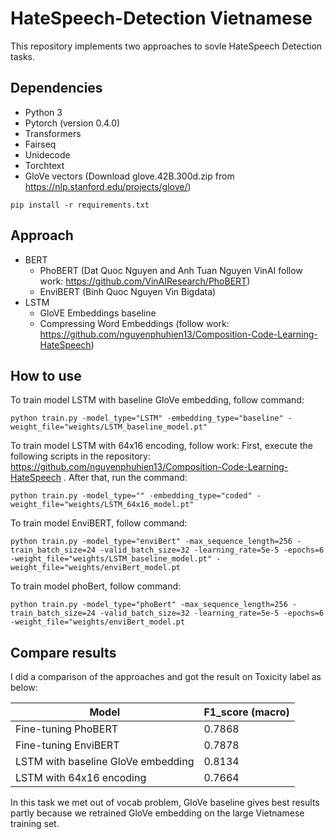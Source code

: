 # HateSpeech-Detection Vietnamese

This repository implements two approaches to sovle HateSpeech Detection tasks.

## Dependencies
* Python 3
* Pytorch (version 0.4.0)
* Transformers
* Fairseq
* Unidecode
* Torchtext
* GloVe vectors (Download glove.42B.300d.zip from https://nlp.stanford.edu/projects/glove/)
```
pip install -r requirements.txt
```
## Approach
* BERT 
  * PhoBERT (Dat Quoc Nguyen and Anh Tuan Nguyen VinAI follow work: https://github.com/VinAIResearch/PhoBERT)
  * EnviBERT (Binh Quoc Nguyen Vin Bigdata)
* LSTM
  * GloVE Embeddings baseline
  * Compressing Word Embeddings (follow work: https://github.com/nguyenphuhien13/Composition-Code-Learning-HateSpeech)
## How to use
To train model LSTM with baseline GloVe embedding, follow command:
```
python train.py -model_type="LSTM" -embedding_type="baseline" -weight_file="weights/LSTM_baseline_model.pt"
```
To train model LSTM with 64x16 encoding, follow work:
First, execute the following scripts in the repository: https://github.com/nguyenphuhien13/Composition-Code-Learning-HateSpeech .
After that, run the command:
```
python train.py -model_type="" -embedding_type="coded" -weight_file="weights/LSTM_64x16_model.pt"
```
To train model EnviBERT, follow command:
```
python train.py -model_type="enviBert" -max_sequence_length=256 -train_batch_size=24 -valid_batch_size=32 -learning_rate=5e-5 -epochs=6 -weight_file="weights/LSTM_baseline_model.pt" -weight_file="weights/enviBert_model.pt
```
To train model phoBert, follow command:
```
python train.py -model_type="phoBert" -max_sequence_length=256 -train_batch_size=24 -valid_batch_size=32 -learning_rate=5e-5 -epochs=6 -weight_file="weights/enviBert_model.pt
```
## Compare results
I did a comparison of the approaches and got the result on Toxicity label as below:

|      Model       |          F1_score (macro)     |
| ------------- | ------------- |
| Fine-tuning PhoBERT | 0.7868|
| Fine-tuning EnviBERT | 0.7878 |
| LSTM with baseline GloVe embedding | 0.8134 |
| LSTM with 64x16 encoding | 0.7664 |

In this task we met out of vocab problem, GloVe baseline gives best results partly because we retrained GloVe embedding on the large Vietnamese training set.
